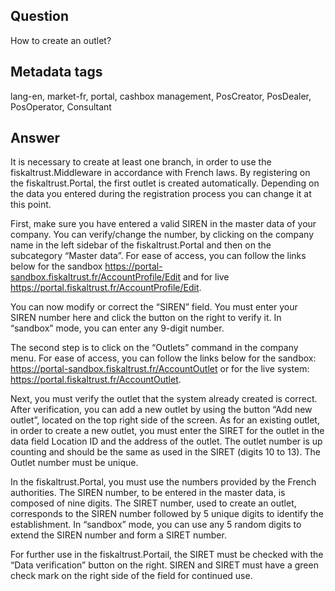 ## Question
How to create an outlet?

## Metadata tags
lang-en, market-fr, portal, cashbox management, PosCreator, PosDealer, PosOperator, Consultant

## Answer
It is necessary to create at least one branch, in order to use the fiskaltrust.Middleware in accordance with French laws. By registering on the fiskaltrust.Portal, the first outlet is created automatically. Depending on the data you entered during the registration process you can change it at this point.

First, make sure you have entered a valid SIREN in the master data of your company. You can verify/change the number, by clicking on the company name in the left sidebar of the fiskaltrust.Portal and then on the subcategory “Master data”. For ease of access, you can follow the links below for the sandbox  https://portal-sandbox.fiskaltrust.fr/AccountProfile/Edit and for live https://portal.fiskaltrust.fr/AccountProfile/Edit.

You can now modify or correct the “SIREN” field. You must enter your SIREN number here and click the button on the right to verify it. In “sandbox” mode, you can enter any 9-digit number.

The second step is to click on the “Outlets” command in the company menu. For ease of access, you can follow the links below for the sandbox: https://portal-sandbox.fiskaltrust.fr/AccountOutlet or for the live system: https://portal.fiskaltrust.fr/AccountOutlet.

Next, you must verify the outlet that the system already created is correct. After verification, you can add a new outlet by using the button “Add new outlet”, located on the top right side of the screen. As for an existing outlet, in order to create a new outlet, you must enter the SIRET for the outlet in the data field Location ID and the address of the outlet. The outlet number is up counting and should be the same as used in the SIRET (digits 10 to 13). The Outlet number must be unique.

In the fiskaltrust.Portal, you must use the numbers provided by the French authorities. The SIREN number, to be entered in the master data, is composed of nine digits. The SIRET number, used to create an outlet, corresponds to the SIREN number followed by 5 unique digits to identify the establishment. In “sandbox” mode, you can use any 5 random digits to extend the SIREN number and form a SIRET number.

For further use in the fiskaltrust.Portail, the SIRET must be checked with the “Data verification” button on the right. SIREN and SIRET must have a green check mark on the right side of the field for continued use.
